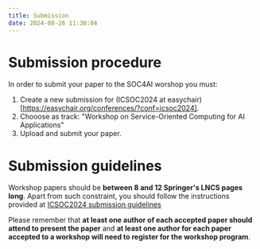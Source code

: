 ```yaml
---
title: Submission
date: 2024-08-26 11:30:04
---
```


# Submission procedure

In order to submit your paper to the SOC4AI worshop you must:
 
 1. Create a new submission for (ICSOC2024 at easychair)[https://easychair.org/conferences/?conf=icsoc2024].
 2. Chooose as track: "Workshop on Service-Oriented Computing for AI Applications"
 3. Upload and submit your paper.


# Submission guidelines


Workshop papers should be **between 8 and 12 Springer's LNCS pages long**.
Apart from such constraint, you should follow the instructions provided at [ICSOC2024 submission guidelines](https://icsoc2024.redcad.tn/call-research-papers.html)

Please remember that **at least one author of each accepted paper should attend to present the paper** and **at least one author for each paper accepted to a workshop will need to register for the workshop program**.


